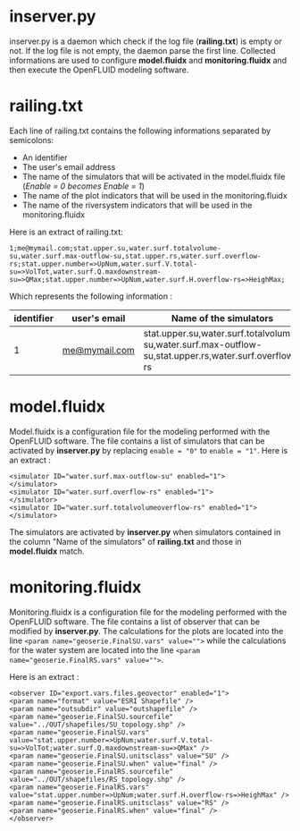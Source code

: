 inserver.py
===============

inserver.py is a daemon which check if the log file (**railing.txt**) is empty or not.
If the log file is not empty, the daemon parse the first line. 
Collected informations are used to configure **model.fluidx** and **monitoring.fluidx** and then execute the OpenFLUID modeling software.

railing.txt
===============

Each line of railing.txt contains the following informations separated by semicolons:
- An identifier
- The user's email address
- The name of the simulators that will be activated in the model.fluidx file (*Enable = 0 becomes Enable = 1*)
- The name of the plot indicators that will be used in the monitoring.fluidx
- The name of the riversystem indicators that will be used in the monitoring.fluidx

Here is an extract of railing.txt:
```
1;me@mymail.com;stat.upper.su,water.surf.totalvolume-su,water.surf.max-outflow-su,stat.upper.rs,water.surf.overflow-rs;stat.upper.number=>UpNum,water.surf.V.total-su=>VolTot,water.surf.Q.maxdownstream-su=>QMax;stat.upper.number=>UpNum,water.surf.H.overflow-rs=>HeighMax;
```

Which represents the following information : 

| identifier | user's email  | Name of the simulators                                                                                 | plot indicators                                                                            | riversystem indicators                                      |
|------------|---------------|--------------------------------------------------------------------------------------------------------|--------------------------------------------------------------------------------------------|-------------------------------------------------------------|
| 1          | me@mymail.com | stat.upper.su,water.surf.totalvolume-su,water.surf.max-outflow-su,stat.upper.rs,water.surf.overflow-rs | stat.upper.number=>UpNum,water.surf.V.total-su=>VolTot,water.surf.Q.maxdownstream-su=>QMax | stat.upper.number=>UpNum,water.surf.H.overflow-rs=>HeighMax |

model.fluidx
===============

Model.fluidx is a configuration file for the modeling performed with the OpenFLUID software. The file contains a list of simulators that can be activated by **inserver.py** by replacing `enable = "0"` to `enable = "1"`. Here is an extract : 
```
<simulator ID="water.surf.max-outflow-su" enabled="1">
</simulator>
<simulator ID="water.surf.overflow-rs" enabled="1">
</simulator>
<simulator ID="water.surf.totalvolumeoverflow-rs" enabled="1">
</simulator> 
```
The simulators are activated by **inserver.py** when simulators contained in the column "Name of the simulators" of **railing.txt** and those in **model.fluidx** match.

monitoring.fluidx
===============

Monitoring.fluidx is a configuration file for the modeling performed with the OpenFLUID software. 
The file contains a list of observer that can be modified by **inserver.py**. The calculations for the plots are located into the line `<param name="geoserie.FinalSU.vars" value="">` while the calculations for the water system are located into the line `<param name="geoserie.FinalRS.vars" value="">`.

Here is an extract : 
```
<observer ID="export.vars.files.geovector" enabled="1">
<param name="format" value="ESRI Shapefile" />
<param name="outsubdir" value="outshapefile" />
<param name="geoserie.FinalSU.sourcefile" value="../OUT/shapefiles/SU_topology.shp" />
<param name="geoserie.FinalSU.vars" value="stat.upper.number=>UpNum;water.surf.V.total-su=>VolTot;water.surf.Q.maxdownstream-su=>QMax" />
<param name="geoserie.FinalSU.unitsclass" value="SU" />
<param name="geoserie.FinalSU.when" value="final" />
<param name="geoserie.FinalRS.sourcefile" value="../OUT/shapefiles/RS_topology.shp" />
<param name="geoserie.FinalRS.vars" value="stat.upper.number=>UpNum;water.surf.H.overflow-rs=>HeighMax" />
<param name="geoserie.FinalRS.unitsclass" value="RS" />
<param name="geoserie.FinalRS.when" value="final" />
</observer>
```

